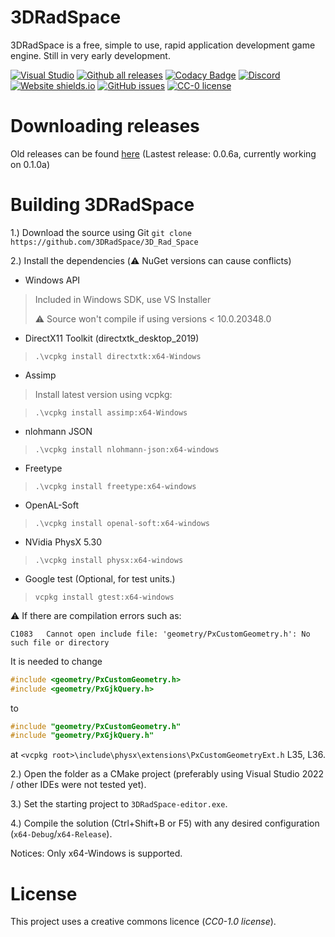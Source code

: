 # 3DRadSpace

3DRadSpace is a free, simple to use, rapid application development game engine. Still in very early development. 

[![Visual Studio](https://img.shields.io/badge/--6C33AF?logo=visual%20studio)](https://visualstudio.microsoft.com/)
[![Github all releases](https://img.shields.io/github/downloads/3DRadSpace/3D_Rad_Space/total.svg)](https://GitHub.com/3DRadSpace/3D_Rad_Space/releases/)
[![Codacy Badge](https://app.codacy.com/project/badge/Grade/fb1763ca6663456f934c96ad109aefd8)](https://www.codacy.com/gh/NicusorN5/3D_Rad_Space/dashboard?utm_source=github.com&amp;utm_medium=referral&amp;utm_content=NicusorN5/3D_Rad_Space&amp;utm_campaign=Badge_Grade)
[![Discord](https://img.shields.io/discord/319515587263070209.svg?label=&logo=discord&logoColor=ffffff&color=7389D8&labelColor=6A7EC2)](https://discord.gg/9BcQQyu)
[![Website shields.io](https://img.shields.io/website-up-down-green-red/http/3dradspace.com.svg)](http://3dradspace.org/)
[![GitHub issues](https://img.shields.io/github/issues/3DRadSpace/3D_Rad_Space.svg)](https://GitHub.com/3DRadSpace/3D_Rad_Space/issues/)
[![CC-0 license](https://img.shields.io/badge/License-CC--0-blue.svg)](https://creativecommons.org/licenses/by-nd/4.0)

# Downloading releases

Old releases can be found [here](https://github.com/3DRadSpace/3D_Rad_Space/releases) (Lastest release: 0.0.6a, currently working on 0.1.0a)

# Building 3DRadSpace

1.) Download the source using Git
`git clone https://github.com/3DRadSpace/3D_Rad_Space`

2.) Install the dependencies (⚠️ NuGet versions can cause conflicts)

- Windows API 
> Included in Windows SDK, use VS Installer
>
> ⚠️ Source won't compile if using versions < 10.0.20348.0
- DirectX11 Toolkit (directxtk_desktop_2019)
> `.\vcpkg install directxtk:x64-Windows`
- Assimp
> Install latest version using vcpkg: 

> `.\vcpkg install assimp:x64-Windows`
- nlohmann JSON
> `.\vcpkg install nlohmann-json:x64-windows`
- Freetype
> `.\vcpkg install freetype:x64-windows`
- OpenAL-Soft
> `.\vcpkg install openal-soft:x64-windows`
- NVidia PhysX 5.30
> `.\vcpkg install physx:x64-windows`
> 

- Google test (Optional, for test units.)
> `vcpkg install gtest:x64-windows`

⚠️ If there are compilation errors such as:
```
C1083	Cannot open include file: 'geometry/PxCustomGeometry.h': No such file or directory
```
It is needed to change
```cpp
#include <geometry/PxCustomGeometry.h>
#include <geometry/PxGjkQuery.h>
```
to
```cpp
#include "geometry/PxCustomGeometry.h"
#include "geometry/PxGjkQuery.h"
```
at `<vcpkg root>\include\physx\extensions\PxCustomGeometryExt.h` L35, L36.

2.) Open the folder as a CMake project (preferably using Visual Studio 2022 / other IDEs were not tested yet).

3.) Set the starting project to `3DRadSpace-editor.exe`.

4.) Compile the solution (Ctrl+Shift+B or F5) with any desired configuration (`x64-Debug`/`x64-Release`).

Notices: Only x64-Windows is supported.

# License 
 This project uses a creative commons licence (*CC0-1.0 license*).
